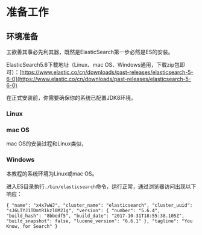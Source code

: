 # 准备工作

## 环境准备

工欲善其事必先利其器，既然是ElasticSearch第一步必然是ES的安装。

ElasticSearch5.6下载地址（Linux、mac OS、Windows通用，下载zip包即可）：[https://www.elastic.co/cn/downloads/past-releases/elasticsearch-5-6-0](https://www.elastic.co/cn/downloads/past-releases/elasticsearch-5-6-0)

在正式安装前，你需要确保你的系统已配置JDK8环境。

### Linux

### mac OS

mac OS的安装过程和Linux类似，

### Windows

本教程的系统环境为Linux或mac OS。

进入ES目录执行`./bin/elasticsearch`命令，运行正常，通过浏览器访问出现以下响应：

`
{
"name": "x4x7wWJ",
"cluster_name": "elasticsearch",
"cluster_uuid": "sJ6LTYJ1TDmtR1kzl0M2Ig",
"version": {
"number": "5.6.4",
"build_hash": "8bbedf5",
"build_date": "2017-10-31T18:55:38.105Z",
"build_snapshot": false,
"lucene_version": "6.6.1"
},
"tagline": "You Know, for Search"
}
`

